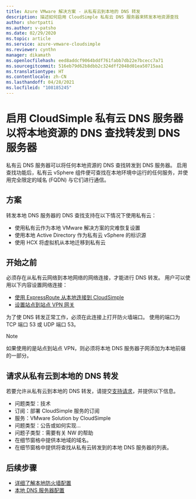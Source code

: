 ```yaml
---
title: Azure VMware 解决方案 - 从私有云到本地的 DNS 转发
description: 描述如何启用 CloudSimple 私有云 DNS 服务器来转发本地资源查找
author: shortpatti
ms.author: v-patsho
ms.date: 02/29/2020
ms.topic: article
ms.service: azure-vmware-cloudsimple
ms.reviewer: cynthn
manager: dikamath
ms.openlocfilehash: eed8addcf9064bddf761fabb7db22e7bcecc7a71
ms.sourcegitcommit: 516eb79d62b8dbb2c324dff2048d01ea50715aa1
ms.translationtype: HT
ms.contentlocale: zh-CN
ms.lasthandoff: 04/28/2021
ms.locfileid: "108185245"
---
```

# <a name="enable-cloudsimple-private-cloud-dns-servers-to-forward-dns-lookup-of-on-premises-resources-to-your-dns-servers"></a>启用 CloudSimple 私有云 DNS 服务器以将本地资源的 DNS 查找转发到 DNS 服务器

私有云 DNS 服务器可以将任何本地资源的 DNS 查找转发到 DNS 服务器。  启用查找功能后，私有云 vSphere 组件便可查找在本地环境中运行的任何服务，并使用完全限定的域名 (FQDN) 与它们进行通信。

## <a name="scenarios"></a>方案 

转发本地 DNS 服务器的 DNS 查找支持在以下情况下使用私有云：

* 使用私有云作为本地 VMware 解决方案的灾难恢复设置
* 使用本地 Active Directory 作为私有云 vSphere 的标识源
* 使用 HCX 将虚拟机从本地迁移到私有云

## <a name="before-you-begin"></a>开始之前

必须存在从私有云网络到本地网络的网络连接，才能进行 DNS 转发。  用户可以使用以下内容设置网络连接：

* [使用 ExpressRoute 从本地连接到 CloudSimple](on-premises-connection.md)
* [设置站点到站点 VPN 网关](./vpn-gateway.md#set-up-a-site-to-site-vpn-gateway)

为了使 DNS 转发正常工作，必须在此连接上打开防火墙端口。  使用的端口为 TCP 端口 53 或 UDP 端口 53。

> [!NOTE]
> 如果使用的是站点到站点 VPN，则必须将本地 DNS 服务器子网添加为本地前缀的一部分。

## <a name="request-dns-forwarding-from-private-cloud-to-on-premises"></a>请求从私有云到本地的 DNS 转发

若要允许从私有云到本地的 DNS 转发，请提交[支持请求](https://portal.azure.com/#blade/Microsoft_Azure_Support/HelpAndSupportBlade/newsupportrequest)，并提供以下信息。

* 问题类型：技术
* 订阅：部署 CloudSimple 服务的订阅
* 服务：VMware Solution by CloudSimple
* 问题类型：公告或如何实现...
* 问题子类型：需要有关 NW 的帮助
* 在细节窗格中提供本地域的域名。
* 在细节窗格中提供将查找从私有云转发到的本地 DNS 服务器的列表。

## <a name="next-steps"></a>后续步骤

* [详细了解本地防火墙配置](on-premises-firewall-configuration.md)
* [本地 DNS 服务器配置](on-premises-dns-setup.md)
